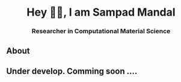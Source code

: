 <h1 align="center"> Hey 🙋‍♂️, I am Sampad Mandal</h1>
<h3 align="center">Researcher in Computational Material Science</h3>
<hr\>
<h2> About</h2>



<h2>Under develop. Comming soon ....</h2>
